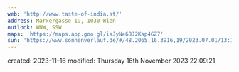 ```yaml
---
web: 'http://www.taste-of-india.at/'
address: Marxergasse 19, 1030 Wien
outlook: WNW, SSW
maps: 'https://maps.app.goo.gl/iaJyNe6BJ2Kap4GZ7'
sun: 'https://www.sonnenverlauf.de/#/48.2065,16.3916,19/2023.07.01/13:16/1/0'
---
```


<div id="map" class="map"></div>

<script>
    var vectorLayer = new ol.layer.Vector({ 
      source: new ol.source.Vector({
        format: new ol.format.GeoJSON(),
        url: function (extent) {
            console.log ('wfs request');
          return 'https://data.wien.gv.at/daten/geo' +
          '?service=WFS' + 
          '&request=GetFeature' +
          '&version=1.1.0' +
          '&typeName=ogdwien:HUNDESACKERLOGD'+
          '&srsName=EPSG:3857' +
          '&outputFormat=application/json' +
          '&bbox=' + extent.join(',') + ',EPSG:3857';
        },
        strategy: ol.loadingstrategy.bbox,
      }),
    });

    vectorLayer.getSource().on('change', function(evt){
      const source = evt.target;
      if (source.getState() === 'ready') {
        const numFeatures = source.getFeatures().length;
        console.log("Count after change: " + numFeatures);
      }
    });

    const key = 'i9xwr1qrYDFkU4CYpnLq';
    const raster = new ol.layer.Tile({
      source: new ol.source.XYZ({
      url: 'https://api.maptiler.com/tiles/satellite/{z}/{x}/{y}.jpg?key=' + key,
      maxZoom: 20,
    }),
    });
/*  new ol.layer.Tile({
          source: new ol.source.OSM(),
        }), */
    var map = new ol.Map({
      target: 'map',
      layers: [
        raster,
        vectorLayer,
      ],
      view: new ol.View({
        center: ol.proj.fromLonLat([16.360, 48.210]),
        zoom: 15,
      }),
    });

    // Event listener for click on features
    map.on('click', function (event) {
      map.forEachFeatureAtPixel(event.pixel, function (feature) {
        console.log('Clicked on feature:', feature.getProperties());
      });
    });
</script>

created: 2023-11-16
modified: Thursday 16th November 2023 22:09:21

